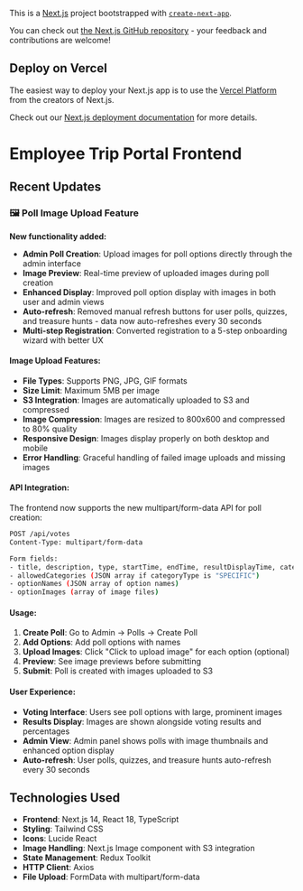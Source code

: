 This is a [Next.js](https://nextjs.org) project bootstrapped with [`create-next-app`](https://nextjs.org/docs/app/api-reference/cli/create-next-app).


You can check out [the Next.js GitHub repository](https://github.com/vercel/next.js) - your feedback and contributions are welcome!

## Deploy on Vercel

The easiest way to deploy your Next.js app is to use the [Vercel Platform](https://vercel.com/new?utm_medium=default-template&filter=next.js&utm_source=create-next-app&utm_campaign=create-next-app-readme) from the creators of Next.js.

Check out our [Next.js deployment documentation](https://nextjs.org/docs/app/building-your-application/deploying) for more details.

# Employee Trip Portal Frontend

## Recent Updates

### 🖼️ Poll Image Upload Feature

**New functionality added:**
- **Admin Poll Creation**: Upload images for poll options directly through the admin interface
- **Image Preview**: Real-time preview of uploaded images during poll creation
- **Enhanced Display**: Improved poll option display with images in both user and admin views
- **Auto-refresh**: Removed manual refresh buttons for user polls, quizzes, and treasure hunts - data now auto-refreshes every 30 seconds
- **Multi-step Registration**: Converted registration to a 5-step onboarding wizard with better UX

#### Image Upload Features:
- **File Types**: Supports PNG, JPG, GIF formats
- **Size Limit**: Maximum 5MB per image
- **S3 Integration**: Images are automatically uploaded to S3 and compressed
- **Image Compression**: Images are resized to 800x600 and compressed to 80% quality
- **Responsive Design**: Images display properly on both desktop and mobile
- **Error Handling**: Graceful handling of failed image uploads and missing images

#### API Integration:
The frontend now supports the new multipart/form-data API for poll creation:
```bash
POST /api/votes
Content-Type: multipart/form-data

Form fields:
- title, description, type, startTime, endTime, resultDisplayTime, categoryType
- allowedCategories (JSON array if categoryType is "SPECIFIC")
- optionNames (JSON array of option names)
- optionImages (array of image files)
```

#### Usage:
1. **Create Poll**: Go to Admin → Polls → Create Poll
2. **Add Options**: Add poll options with names
3. **Upload Images**: Click "Click to upload image" for each option (optional)
4. **Preview**: See image previews before submitting
5. **Submit**: Poll is created with images uploaded to S3

#### User Experience:
- **Voting Interface**: Users see poll options with large, prominent images
- **Results Display**: Images are shown alongside voting results and percentages
- **Admin View**: Admin panel shows polls with image thumbnails and enhanced option display
- **Auto-refresh**: User polls, quizzes, and treasure hunts auto-refresh every 30 seconds

## Technologies Used

- **Frontend**: Next.js 14, React 18, TypeScript
- **Styling**: Tailwind CSS
- **Icons**: Lucide React
- **Image Handling**: Next.js Image component with S3 integration
- **State Management**: Redux Toolkit
- **HTTP Client**: Axios
- **File Upload**: FormData with multipart/form-data
